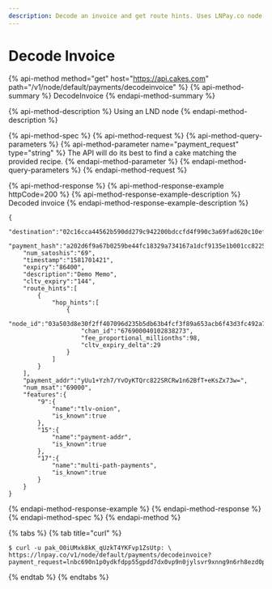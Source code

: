 ```yaml
---
description: Decode an invoice and get route hints. Uses LNPay.co node
---
```


# Decode Invoice

{% api-method method="get" host="https://api.cakes.com" path="/v1/node/default/payments/decodeinvoice" %}
{% api-method-summary %}
DecodeInvoice
{% endapi-method-summary %}

{% api-method-description %}
Using an LND node
{% endapi-method-description %}

{% api-method-spec %}
{% api-method-request %}
{% api-method-query-parameters %}
{% api-method-parameter name="payment\_request" type="string" %}
The API will do its best to find a cake matching the provided recipe.
{% endapi-method-parameter %}
{% endapi-method-query-parameters %}
{% endapi-method-request %}

{% api-method-response %}
{% api-method-response-example httpCode=200 %}
{% api-method-response-example-description %}
Decoded invoice
{% endapi-method-response-example-description %}

```
{
    "destination":"02c16cca44562b590dd279c942200bdccfd4f990c3a69fad620c10ef2f8228eaff",
    "payment_hash":"a202d6f9a67b0259be44fc18329a734167a1dcf9135e1b001cc8225d01be8f38",
    "num_satoshis":"69",
    "timestamp":"1581701421",
    "expiry":"86400",
    "description":"Demo Memo",
    "cltv_expiry":"144",
    "route_hints":[
        {
            "hop_hints":[
                {
                    "node_id":"03a503d8e30f2ff407096d235b5db63b4fcf3f89a653acb6f43d3fc492a7674019",
                    "chan_id":"676900040102838273",
                    "fee_proportional_millionths":98,
                    "cltv_expiry_delta":29
                }
            ]
        }
    ],
    "payment_addr":"yUu1+Yzh7/YvOyKTQrc822SRCRw1n62BfT+eKsZx73w=",
    "num_msat":"69000",
    "features":{
        "9":{
            "name":"tlv-onion",
            "is_known":true
        },
        "15":{
            "name":"payment-addr",
            "is_known":true
        },
        "17":{
            "name":"multi-path-payments",
            "is_known":true
        }
    }
}
```
{% endapi-method-response-example %}
{% endapi-method-response %}
{% endapi-method-spec %}
{% endapi-method %}

{% tabs %}
{% tab title="curl" %}
```text
$ curl -u pak_O0iUMxk8kK_qUzkT4YKFvp1ZsUtp: \
https://lnpay.co/v1/node/default/payments/decodeinvoice?payment_request=lnbc690n1p0ydkfdpp55gpdd7dx0vp9n0jylsvr9xnng9n6rh8ezd0pkqqueq396qd73uuqdq0g3jk6meqf4jk6mcxqyz5vqcqzyssp5e99mt7vvu8hlvtemy2f59deumdjfzzguxk06mqta870z43n3aa7qrzjqwjs8k8rpuhlgpcfd534khdk8d8u70uf5ef6edh585lufy48vaqpjzty65qqd3cqqyqqqqqqqqqqqcsqr59qy9qsqf5z5n29j64zdvyyp603k7y8w2tsvlv02jlh4tg6qan2mdxgd8xc4hc2sggkwpnekg0tnjstj2q3r7nhwqtdp4hua9vdnsgp8r8j25jspp0l69j
```
{% endtab %}
{% endtabs %}

